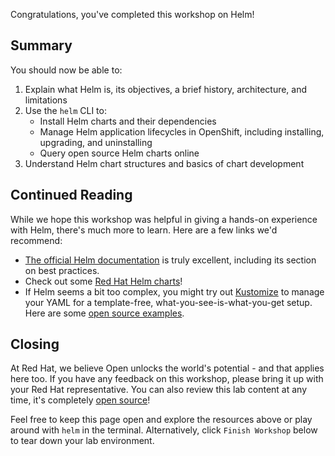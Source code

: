 Congratulations, you've completed this workshop on Helm!

## Summary

You should now be able to:

1. Explain what Helm is, its objectives, a brief history, architecture, and limitations
1. Use the `helm` CLI to:
    - Install Helm charts and their dependencies
    - Manage Helm application lifecycles in OpenShift, including installing, upgrading, and uninstalling
    - Query open source Helm charts online
1. Understand Helm chart structures and basics of chart development

## Continued Reading

While we hope this workshop was helpful in giving a hands-on experience with Helm, there's much more to learn. Here are a few links we'd recommend:

- [The official Helm documentation](https://helm.sh/docs/) is truly excellent, including its section on best practices.
- Check out some [Red Hat Helm charts](https://github.com/redhat-cop/helm-charts)!
- If Helm seems a bit too complex, you might try out [Kustomize](https://kustomize.io/) to manage your YAML for a template-free, what-you-see-is-what-you-get setup. Here are some [open source examples](https://github.com/kubernetes-sigs/kustomize/tree/master/examples).

## Closing

At Red Hat, we believe Open unlocks the world's potential - and that applies here too. If you have any feedback on this workshop, please bring it up with your Red Hat representative. You can also review this lab content at any time, it's completely [open source](https://github.com/SudoBrendan/lab-helm-101/workshop/content)!

Feel free to keep this page open and explore the resources above or play around with `helm` in the terminal. Alternatively, click `Finish Workshop` below to tear down your lab environment.
